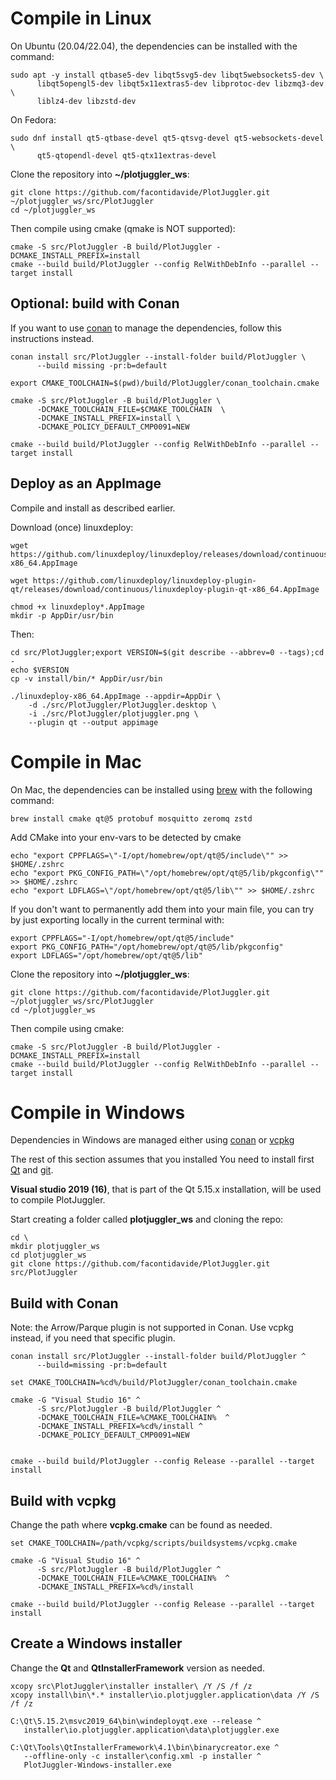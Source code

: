 # Compile in Linux

On Ubuntu (20.04/22.04), the dependencies can be installed with the command:

```shell
sudo apt -y install qtbase5-dev libqt5svg5-dev libqt5websockets5-dev \
      libqt5opengl5-dev libqt5x11extras5-dev libprotoc-dev libzmq3-dev \
      liblz4-dev libzstd-dev
```

On Fedora:

```shell
sudo dnf install qt5-qtbase-devel qt5-qtsvg-devel qt5-websockets-devel \
      qt5-qtopendl-devel qt5-qtx11extras-devel
```

Clone the repository into **~/plotjuggler_ws**:

```shell
git clone https://github.com/facontidavide/PlotJuggler.git ~/plotjuggler_ws/src/PlotJuggler
cd ~/plotjuggler_ws
```

Then compile using cmake (qmake is NOT supported):

```shell
cmake -S src/PlotJuggler -B build/PlotJuggler -DCMAKE_INSTALL_PREFIX=install
cmake --build build/PlotJuggler --config RelWithDebInfo --parallel --target install
```

## Optional: build with Conan

If you want to use [conan](https://conan.io/) to manage the dependencies,
follow this instructions instead.

```shell
conan install src/PlotJuggler --install-folder build/PlotJuggler \
      --build missing -pr:b=default

export CMAKE_TOOLCHAIN=$(pwd)/build/PlotJuggler/conan_toolchain.cmake

cmake -S src/PlotJuggler -B build/PlotJuggler \
      -DCMAKE_TOOLCHAIN_FILE=$CMAKE_TOOLCHAIN  \
      -DCMAKE_INSTALL_PREFIX=install \
      -DCMAKE_POLICY_DEFAULT_CMP0091=NEW

cmake --build build/PlotJuggler --config RelWithDebInfo --parallel --target install
```

## Deploy as an AppImage

Compile and install as described earlier.

Download (once) linuxdeploy:

```shell
wget https://github.com/linuxdeploy/linuxdeploy/releases/download/continuous/linuxdeploy-x86_64.AppImage

wget https://github.com/linuxdeploy/linuxdeploy-plugin-qt/releases/download/continuous/linuxdeploy-plugin-qt-x86_64.AppImage

chmod +x linuxdeploy*.AppImage
mkdir -p AppDir/usr/bin
```

Then:

```shell
cd src/PlotJuggler;export VERSION=$(git describe --abbrev=0 --tags);cd -
echo $VERSION
cp -v install/bin/* AppDir/usr/bin

./linuxdeploy-x86_64.AppImage --appdir=AppDir \
    -d ./src/PlotJuggler/PlotJuggler.desktop \
    -i ./src/PlotJuggler/plotjuggler.png \
    --plugin qt --output appimage
```

# Compile in Mac

On Mac, the dependencies can be installed using [brew](https://brew.sh/) with the following command:

```shell
brew install cmake qt@5 protobuf mosquitto zeromq zstd
```

Add CMake into your env-vars to be detected by cmake

```shell
echo "export CPPFLAGS=\"-I/opt/homebrew/opt/qt@5/include\"" >> $HOME/.zshrc
echo "export PKG_CONFIG_PATH=\"/opt/homebrew/opt/qt@5/lib/pkgconfig\"" >> $HOME/.zshrc
echo "export LDFLAGS=\"/opt/homebrew/opt/qt@5/lib\"" >> $HOME/.zshrc
```

If you don't want to permanently add them into your main file, you can try by just exporting locally in the current terminal with:

```shell
export CPPFLAGS="-I/opt/homebrew/opt/qt@5/include"
export PKG_CONFIG_PATH="/opt/homebrew/opt/qt@5/lib/pkgconfig"
export LDFLAGS="/opt/homebrew/opt/qt@5/lib"
```

Clone the repository into **~/plotjuggler_ws**:

```shell
git clone https://github.com/facontidavide/PlotJuggler.git ~/plotjuggler_ws/src/PlotJuggler
cd ~/plotjuggler_ws
```

Then compile using cmake:

```shell
cmake -S src/PlotJuggler -B build/PlotJuggler -DCMAKE_INSTALL_PREFIX=install
cmake --build build/PlotJuggler --config RelWithDebInfo --parallel --target install
```

# Compile in Windows

Dependencies in Windows are managed either using
[conan](https://conan.io/) or [vcpkg](https://vcpkg.io/en/index.html)

The rest of this section assumes that you installed
You need to install first [Qt](https://www.qt.io/download-open-source) and
[git](https://desktop.github.com/).

**Visual studio 2019 (16)**, that is part of the Qt 5.15.x installation,
 will be used to compile PlotJuggler.

Start creating a folder called **plotjuggler_ws** and cloning the repo:

```batch
cd \
mkdir plotjuggler_ws
cd plotjuggler_ws
git clone https://github.com/facontidavide/PlotJuggler.git src/PlotJuggler
```

## Build with Conan

Note: the Arrow/Parque plugin is not supported in Conan. Use vcpkg instead, if you need
that specific plugin.

```batch
conan install src/PlotJuggler --install-folder build/PlotJuggler ^
      --build=missing -pr:b=default

set CMAKE_TOOLCHAIN=%cd%/build/PlotJuggler/conan_toolchain.cmake

cmake -G "Visual Studio 16" ^
      -S src/PlotJuggler -B build/PlotJuggler ^
      -DCMAKE_TOOLCHAIN_FILE=%CMAKE_TOOLCHAIN%  ^
      -DCMAKE_INSTALL_PREFIX=%cd%/install ^
      -DCMAKE_POLICY_DEFAULT_CMP0091=NEW


cmake --build build/PlotJuggler --config Release --parallel --target install
```

## Build with vcpkg

Change the path where **vcpkg.cmake** can be found as needed.

```batch
set CMAKE_TOOLCHAIN=/path/vcpkg/scripts/buildsystems/vcpkg.cmake

cmake -G "Visual Studio 16" ^
      -S src/PlotJuggler -B build/PlotJuggler ^
      -DCMAKE_TOOLCHAIN_FILE=%CMAKE_TOOLCHAIN%  ^
      -DCMAKE_INSTALL_PREFIX=%cd%/install

cmake --build build/PlotJuggler --config Release --parallel --target install
```

## Create a Windows installer

Change the **Qt** and **QtInstallerFramework** version as needed.

```batch
xcopy src\PlotJuggler\installer installer\ /Y /S /f /z
xcopy install\bin\*.* installer\io.plotjuggler.application\data /Y /S /f /z

C:\Qt\5.15.2\msvc2019_64\bin\windeployqt.exe --release ^
   installer\io.plotjuggler.application\data\plotjuggler.exe

C:\Qt\Tools\QtInstallerFramework\4.1\bin\binarycreator.exe ^
   --offline-only -c installer\config.xml -p installer ^
   PlotJuggler-Windows-installer.exe
```

